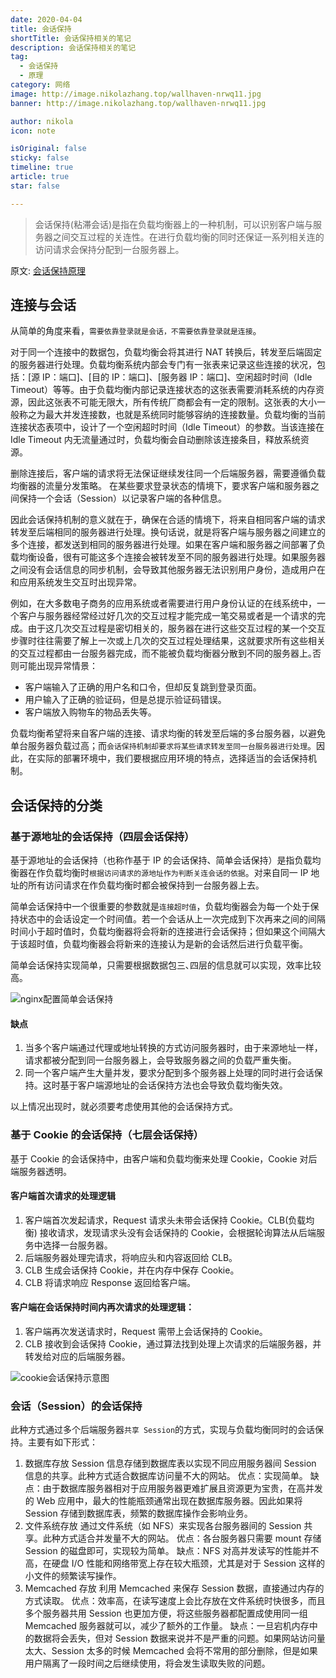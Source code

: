 ```yaml
---
date: 2020-04-04
title: 会话保持
shortTitle: 会话保持相关的笔记
description: 会话保持相关的笔记
tag:
  - 会话保持
  - 原理
category: 网络
image: http://image.nikolazhang.top/wallhaven-nrwq11.jpg
banner: http://image.nikolazhang.top/wallhaven-nrwq11.jpg

author: nikola
icon: note

isOriginal: false
sticky: false
timeline: true
article: true
star: false

---
```


> 会话保持(粘滞会话)是指在负载均衡器上的一种机制，可以识别客户端与服务器之间交互过程的关连性。在进行负载均衡的同时还保证一系列相关连的访问请求会保持分配到一台服务器上｡

原文: [会话保持原理](https://cloud.tencent.com/document/product/214/2736)

## 连接与会话

从简单的角度来看，`需要依靠登录就是会话，不需要依靠登录就是连接`。

对于同一个连接中的数据包，负载均衡会将其进行 NAT 转换后，转发至后端固定的服务器进行处理。负载均衡系统内部会专门有一张表来记录这些连接的状况，包括：[源 IP：端口]、[目的 IP：端口]、[服务器 IP：端口]、空闲超时时间（Idle Timeout）等等。由于负载均衡内部记录连接状态的这张表需要消耗系统的内存资源，因此这张表不可能无限大，所有传统厂商都会有一定的限制。这张表的大小一般称之为最大并发连接数，也就是系统同时能够容纳的连接数量。负载均衡的当前连接状态表项中，设计了一个空闲超时时间（Idle Timeout）的参数。当该连接在 Idle Timeout 内无流量通过时，负载均衡会自动删除该连接条目，释放系统资源。

删除连接后，客户端的请求将无法保证继续发往同一个后端服务器，需要遵循负载均衡器的流量分发策略。
在某些要求登录状态的情境下，要求客户端和服务器之间保持一个会话（Session）以记录客户端的各种信息。

因此会话保持机制的意义就在于，确保在合适的情境下，将来自相同客户端的请求转发至后端相同的服务器进行处理。换句话说，就是将客户端与服务器之间建立的多个连接，都发送到相同的服务器进行处理。如果在客户端和服务器之间部署了负载均衡设备，很有可能这多个连接会被转发至不同的服务器进行处理。如果服务器之间没有会话信息的同步机制，会导致其他服务器无法识别用户身份，造成用户在和应用系统发生交互时出现异常。

例如，在大多数电子商务的应用系统或者需要进行用户身份认证的在线系统中，一个客户与服务器经常经过好几次的交互过程才能完成一笔交易或者是一个请求的完成。由于这几次交互过程是密切相关的，服务器在进行这些交互过程的某一个交互步骤时往往需要了解上一次或上几次的交互过程处理结果，这就要求所有这些相关的交互过程都由一台服务器完成，而不能被负载均衡器分散到不同的服务器上｡否则可能出现异常情景：

- 客户端输入了正确的用户名和口令，但却反复跳到登录页面。
- 用户输入了正确的验证码，但是总提示验证码错误。
- 客户端放入购物车的物品丢失等。

负载均衡希望将来自客户端的连接、请求均衡的转发至后端的多台服务器，以避免单台服务器负载过高；而`会话保持机制却要求将某些请求转发至同一台服务器进行处理`。因此，在实际的部署环境中，我们要根据应用环境的特点，选择适当的会话保持机制。

## 会话保持的分类

### 基于源地址的会话保持（四层会话保持）

基于源地址的会话保持（也称作基于 IP 的会话保持、简单会话保持）是指负载均衡器在作负载均衡时`根据访问请求的源地址作为判断关连会话的依据`。对来自同一 IP 地址的所有访问请求在作负载均衡时都会被保持到一台服务器上去｡

简单会话保持中一个很重要的参数就是`连接超时值`，负载均衡器会为每一个处于保持状态中的会话设定一个时间值。若一个会话从上一次完成到下次再来之间的间隔时间小于超时值时，负载均衡器将会将新的连接进行会话保持；但如果这个间隔大于该超时值，负载均衡器会将新来的连接认为是新的会话然后进行负载平衡。

简单会话保持实现简单，只需要根据数据包三､四层的信息就可以实现，效率比较高｡

![nginx配置简单会话保持](https://main.qcloudimg.com/raw/3134cb8bc70377014a387bd72a7499cf.png)

#### 缺点

1. 当多个客户端通过代理或地址转换的方式访问服务器时，由于来源地址一样，请求都被分配到同一台服务器上，会导致服务器之间的负载严重失衡。
2. 同一个客户端产生大量并发，要求分配到多个服务器上处理的同时进行会话保持。这时基于客户端源地址的会话保持方法也会导致负载均衡失效。

以上情况出现时，就必须要考虑使用其他的会话保持方式。

### 基于 Cookie 的会话保持（七层会话保持）

基于 Cookie 的会话保持中，由客户端和负载均衡来处理 Cookie，Cookie 对后端服务器透明。

#### 客户端首次请求的处理逻辑

1. 客户端首次发起请求，Request 请求头未带会话保持 Cookie。CLB(负载均衡) 接收请求，发现请求头没有会话保持的 Cookie，会根据轮询算法从后端服务中选择一台服务器。
2. 后端服务器处理完请求，将响应头和内容返回给 CLB。
3. CLB 生成会话保持 Cookie，并在内存中保存 Cookie。
4. CLB 将请求响应 Response 返回给客户端。

#### 客户端在会话保持时间内再次请求的处理逻辑：

1. 客户端再次发送请求时，Request 需带上会话保持的 Cookie。
2. CLB 接收到会话保持 Cookie，通过算法找到处理上次请求的后端服务器，并转发给对应的后端服务器。

![cookie会话保持示意图](https://main.qcloudimg.com/raw/b0dd9f7c679a63342cf176672adee688.png)

### 会话（Session）的会话保持

此种方式通过多个后端服务器`共享 Session`的方式，实现与负载均衡同时的会话保持。主要有如下形式：

1. 数据库存放
  Session 信息存储到数据库表以实现不同应用服务器间 Session 信息的共享。此种方式适合数据库访问量不大的网站。
  优点：实现简单。
  缺点：由于数据库服务器相对于应用服务器更难扩展且资源更为宝贵，在高并发的 Web 应用中，最大的性能瓶颈通常出现在数据库服务器。因此如果将 Session 存储到数据库表，频繁的数据库操作会影响业务。
2. 文件系统存放
  通过文件系统（如 NFS）来实现各台服务器间的 Session 共享。此种方式适合并发量不大的网站。
  优点：各台服务器只需要 mount 存储 Session 的磁盘即可，实现较为简单。
  缺点：NFS 对高并发读写的性能并不高，在硬盘 I/O 性能和网络带宽上存在较大瓶颈，尤其是对于 Session 这样的小文件的频繁读写操作。
3. Memcached 存放
  利用 Memcached 来保存 Session 数据，直接通过内存的方式读取。
  优点：效率高，在读写速度上会比存放在文件系统时快很多，而且多个服务器共用 Session 也更加方便，将这些服务器都配置成使用同一组 Memcached 服务器就可以，减少了额外的工作量。
  缺点：一旦宕机内存中的数据将会丢失，但对 Session 数据来说并不是严重的问题。如果网站访问量太大、Session 太多的时候 Memcached 会将不常用的部分删除，但是如果用户隔离了一段时间之后继续使用，将会发生读取失败的问题。
